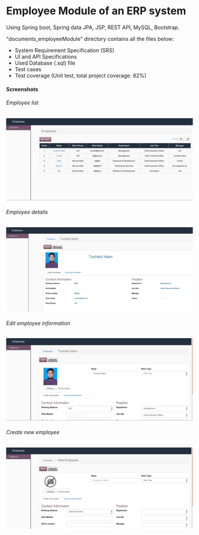 # Employee Module of an ERP system
Using Spring boot, Spring data JPA, JSP, REST API, MySQL, Bootstrap.

"documents_employeeModule" directory contains all the files below:
- System Requirement Specification (SRS)
- UI and API Specifications
- Used Database (.sql) file
- Test cases
- Test coverage (Unit test, total project coverage: 82%)

#### Screenshots

###### Employee list
![Employee-list](https://github.com/Touhidul-MTI/EmployeeModule/blob/master/documents_employeeModule/screenshots/employee-list.png)

###### Employee details
![Employee-list](https://github.com/Touhidul-MTI/EmployeeModule/blob/master/documents_employeeModule/screenshots/emloyee-details.png)

###### Edit employee information
![Employee-list](https://github.com/Touhidul-MTI/EmployeeModule/blob/master/documents_employeeModule/screenshots/edit-employee.png)

###### Create new employee
![Employee-list](https://github.com/Touhidul-MTI/EmployeeModule/blob/master/documents_employeeModule/screenshots/create-employee.png)

